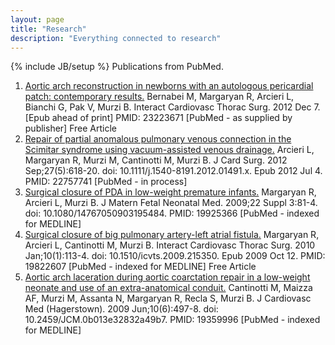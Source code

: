 ```yaml
---
layout: page
title: "Research"
description: "Everything connected to research"
---
```

{% include JB/setup %}
	Publications from PubMed.
	
	
1. [Aortic arch reconstruction in newborns with an autologous pericardial patch: contemporary results.](http://www.ncbi.nlm.nih.gov/pubmed/23223671)
	Bernabei M, Margaryan R, Arcieri L, Bianchi G, Pak V, Murzi B.
	Interact Cardiovasc Thorac Surg. 2012 Dec 7. [Epub ahead of print]
	PMID: 23223671 [PubMed - as supplied by publisher] Free Article
2. [Repair of partial anomalous pulmonary venous connection in the Scimitar syndrome using vacuum-assisted venous drainage.](http://www.ncbi.nlm.nih.gov/pubmed/22757741)
	Arcieri L, Margaryan R, Murzi M, Cantinotti M, Murzi B.
	J Card Surg. 2012 Sep;27(5):618-20. doi: 10.1111/j.1540-8191.2012.01491.x. Epub 2012 Jul 4.
	PMID: 22757741 [PubMed - in process]
3. [Surgical closure of PDA in low-weight premature infants.](http://www.ncbi.nlm.nih.gov/pubmed/19925366)
	Margaryan R, Arcieri L, Murzi B.
	J Matern Fetal Neonatal Med. 2009;22 Suppl 3:81-4. doi: 10.1080/14767050903195484.
	PMID: 19925366 [PubMed - indexed for MEDLINE]
4. [Surgical closure of big pulmonary artery-left atrial fistula.](http://www.ncbi.nlm.nih.gov/pubmed/19822607)
	Margaryan R, Arcieri L, Cantinotti M, Murzi B.
	Interact Cardiovasc Thorac Surg. 2010 Jan;10(1):113-4. doi: 10.1510/icvts.2009.215350. Epub 2009 Oct 12.
	PMID: 19822607 [PubMed - indexed for MEDLINE] Free Article
5. [Aortic arch laceration during aortic coarctation repair in a low-weight neonate and use of an extra-anatomical conduit.](http://www.ncbi.nlm.nih.gov/pubmed/19359996)
	Cantinotti M, Maizza AF, Murzi M, Assanta N, Margaryan R, Recla S, Murzi B.
	J Cardiovasc Med (Hagerstown). 2009 Jun;10(6):497-8. doi: 10.2459/JCM.0b013e32832a49b7.
	PMID: 19359996 [PubMed - indexed for MEDLINE]